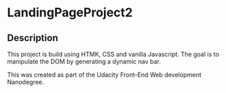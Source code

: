 # LandingPageProject2


## Description
This project is build using HTMK, CSS and vanilla Javascript. The goal is to manipulate the DOM by generating a dynamic nav bar. 

This was created as part of the Udacity Front-End Web development Nanodegree. 


